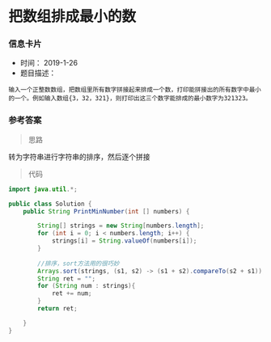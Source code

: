 # 把数组排成最小的数 

### 信息卡片 

- 时间： 2019-1-26
- 题目描述：

```
输入一个正整数数组，把数组里所有数字拼接起来排成一个数，打印能拼接出的所有数字中最小的一个。例如输入数组{3，32，321}，则打印出这三个数字能排成的最小数字为321323。
```

 

### 参考答案

> 思路

转为字符串进行字符串的排序，然后逐个拼接






> 代码

```java
import java.util.*;

public class Solution {
    public String PrintMinNumber(int [] numbers) {

        String[] strings = new String[numbers.length];
        for (int i = 0; i < numbers.length; i++) {
            strings[i] = String.valueOf(numbers[i]);
        }
		
        //排序，sort方法用的很巧妙
        Arrays.sort(strings, (s1, s2) -> (s1 + s2).compareTo(s2 + s1));
        String ret = "";
        for (String num : strings){
            ret += num;
        }
        return ret;

    }
}
```

 





 
